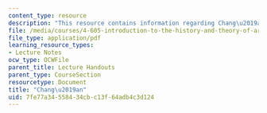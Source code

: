 ```yaml
---
content_type: resource
description: "This resource contains information regarding Chang\u2019an."
file: /media/courses/4-605-introduction-to-the-history-and-theory-of-architecture-spring-2012/7fe77a34558434cbc13f64adb4c3d124_MIT4_605S12_lec12.pdf
file_type: application/pdf
learning_resource_types:
- Lecture Notes
ocw_type: OCWFile
parent_title: Lecture Handouts
parent_type: CourseSection
resourcetype: Document
title: "Chang\u2019an"
uid: 7fe77a34-5584-34cb-c13f-64adb4c3d124
---
```

